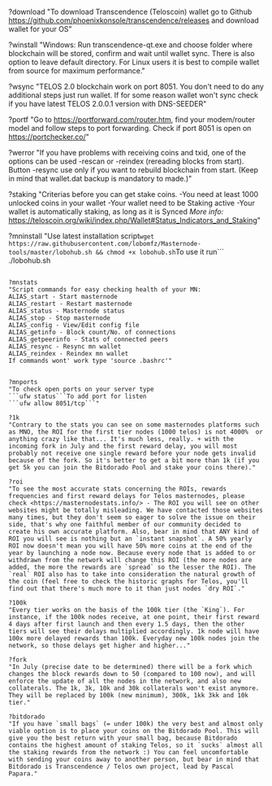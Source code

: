 ?download
"To download Transcendence (Teloscoin) wallet go to Github <https://github.com/phoenixkonsole/transcendence/releases> and download wallet for your OS"

?winstall
"Windows: Run transcendence-qt.exe and choose folder where blockchain will be stored, confirm and wait until wallet sync. There is also option to leave default directory.
For Linux users it is best to compile wallet from source for maximum performance."

?wsync
"TELOS 2.0 blockchain work on port 8051. You don't need to do any additional steps just run wallet. If for some reason wallet won't sync check if you have latest TELOS 2.0.0.1 version with DNS-SEEDER"

?portf
"Go to <https://portforward.com/router.htm>, find your modem/router model and follow steps to port forwarding.
Check if port 8051 is open on <https://portchecker.co/>"		

?werror
"If you have problems with receiving coins and txid, one of the options can be used -rescan or -reindex (rereading blocks from start). Button -resync use only if you want to rebuild blockchain from start. (Keep in mind that wallet.dat backup is mandatory to made.)"

?staking
"Criterias before you can get stake coins.
-You need at least 1000 unlocked coins in your wallet
-Your wallet need to be Staking active
-Your wallet is automatically staking, as long as it is Synced
*More info:*
<https://teloscoin.org/wiki/index.php/Wallet#Status_Indicators_and_Staking>"

?mninstall
"Use latest installation script```
wget https://raw.githubusercontent.com/lobomfz/Masternode-tools/master/lobohub.sh && chmod +x lobohub.sh
```To use it run```
./lobohub.sh
```Script provide fast and secure installation of masternodes with many additional options.***Credits to Lobo***"

?mnstats
"Script commands for easy checking health of your MN:
ALIAS_start - Start masternode
ALIAS_restart - Restart masternode
ALIAS_status - Masternode status
ALIAS_stop - Stop masternode
ALIAS_config - View/Edit config file
ALIAS_getinfo - Block count/No. of connections
ALIAS_getpeerinfo - Stats of connected peers
ALIAS_resync - Resync mn wallet
ALIAS_reindex - Reindex mn wallet
If commands wont' work type 'source .bashrc'"


?mnports
"To check open ports on your server type
```ufw status```To add port for listen
```ufw allow 8051/tcp```"	

?1k
"Contrary to the stats you can see on some masternodes platforms such as MNO, the ROI for the first tier nodes (1000 telos) is not 4000%  or anything crazy like that... It's much less, really. + with the incoming fork in July and the first reward delay, you will most probably not receive one single reward before your node gets invalid because of the fork. So it's better to get a bit more than 1k (if you get 5k you can join the Bitdorado Pool and stake your coins there)."

?roi
"To see the most accurate stats concerning the ROIs, rewards frequencies and first reward delays for Telos masternodes, please check <https://masternodestats.info/> - The ROI you will see on other websites might be totally misleading. We have contacted those websites many times, but they don't seem so eager to solve the issue on their side, that's why one faithful member of our community decided to create his own accurate platform. Also, bear in mind that ANY kind of ROI you will see is nothing but an `instant snapshot`. A 50% yearly ROI now doesn't mean you will have 50% more coins at the end of the year by launching a node now. Because every node that is added to or withdrawn from the network will change this ROI (the more nodes are added, the more the rewards are `spread` so the lesser the ROI). The `real` ROI also has to take into consideration the natural growth of the coin (feel free to check the historic graphs for Telos, you'll find out that there's much more to it than just nodes `dry ROI`."

?100k
"Every tier works on the basis of the 100k tier (the `King`). For instance, if the 100k nodes receive, at one point, their first reward 4 days after first launch and then every 1.5 days, then the other tiers will see their delays multiplied accordingly. 1k node will have 100x more delayed rewards than 100k. Everyday new 100k nodes join the network, so those delays get higher and higher..."

?fork
"In July (precise date to be determined) there will be a fork which changes the block rewards down to 50 (compared to 100 now), and will enforce the update of all the nodes in the network, and also new collaterals. The 1k, 3k, 10k and 30k collaterals won't exist anymore. They will be replaced by 100k (new minimum), 300k, 1kk 3kk and 10k tier."	

?bitdorado
"If you have `small bags` (= under 100k) the very best and almost only viable option is to place your coins on the Bitdorado Pool. This will give you the best return with your small bag, because Bitdorado contains the highest amount of staking Telos, so it `sucks` almost all the staking rewards from the network :) You can feel uncomfortable with sending your coins away to another person, but bear in mind that Bitdorado is Transcendence / Telos own project, lead by Pascal Papara."
